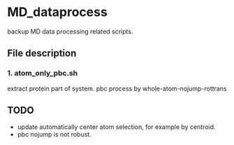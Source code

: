 # MD_dataprocess

backup MD data processing related scripts.

## File description

### 1. atom_only_pbc.sh

extract protein part of system. pbc process by whole-atom-nojump-rottrans


## TODO

* update automatically center atom selection, for example by centroid.
* pbc nojump is not robust.
